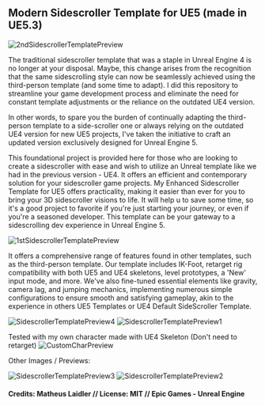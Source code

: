 ## Modern Sidescroller Template for UE5 (made in UE5.3)
![2ndSidescrollerTemplatePreview](https://github.com/matheuslaidler/ModernSidescrollerTemplate/assets/76860503/9b74a957-e050-40bd-8add-181e7e92fed1)

The traditional sidescroller template that was a staple in Unreal Engine 4 is no longer at your disposal. Maybe, this change arises from the recognition that the same sidescrolling style can now be seamlessly achieved using the third-person template (and some time to adapt). I did this repository to streamline your game development process and eliminate the need for constant template adjustments or the reliance on the outdated UE4 version. 

In other words, to spare you the burden of continually adapting the third-person template to a side-scroller one or always relying on the outdated UE4 version for new UE5 projects, I've taken the initiative to craft an updated version exclusively designed for Unreal Engine 5.

This foundational project is provided here for those who are looking to create a sidescroller with ease and wish to utilize an Unreal template like we had in the previous version - UE4. It offers an efficient and contemporary solution for your sidescroller game projects. My Enhanced Sidescroller Template for UE5 offers practicality, making it easier than ever for you to bring your 3D sidescroller visions to life. It will help u to save some time, so it's a good project to favorite if you're just starting your journey, or even if you're a seasoned developer. This template can be your gateway to a sidescrolling dev experience in Unreal Engine 5.

![1stSidescrollerTemplatePreview](https://github.com/matheuslaidler/ModernSidescrollerTemplate/assets/76860503/321f23c0-007d-4691-80bd-75e3a63e7174)

It offers a comprehensive range of features found in other templates, such as the third-person template. Our template includes IK-Foot, retarget rig compatibility with both UE5 and UE4 skeletons, level prototypes, a 'New' input mode, and more. We've also fine-tuned essential elements like gravity, camera lag, and jumping mechanics, implementing numerous simple configurations to ensure smooth and satisfying gameplay, akin to the experience in others UE5 Templates or UE4 Default SideScroller Template.

![SidescrollerTemplatePreview4](https://github.com/matheuslaidler/ModernSidescrollerTemplate/assets/76860503/42d82957-495f-4269-a7b2-bb8a4f99b3d6)
![SidescrollerTemplatePreview1](https://github.com/matheuslaidler/ModernSidescrollerTemplate/assets/76860503/a4a872ba-1527-4499-819c-dfba59f779a6)

Tested with my own character made with UE4 Skeleton (Don't need to retarget)
![CustomCharPreview](https://github.com/matheuslaidler/ModernSidescrollerTemplate/assets/76860503/b4a20fbc-510d-48b2-9cdc-f63c65c28dd1)

Other Images / Previews:


![SidescrollerTemplatePreview3](https://github.com/matheuslaidler/ModernSidescrollerTemplate/assets/76860503/d44b2f47-4e46-496c-a1c7-4815fa45f233)
![SidescrollerTemplatePreview2](https://github.com/matheuslaidler/ModernSidescrollerTemplate/assets/76860503/b12a3aae-46f4-4357-9b45-6c8d2cd6e4e0)


#### Credits: Matheus Laidler // License: MIT // Epic Games - Unreal Engine
